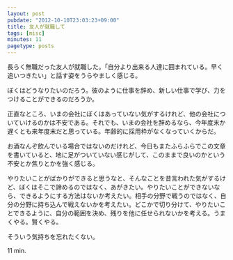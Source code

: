 ```yaml
---
layout: post
pubdate: "2012-10-10T23:03:23+09:00"
title: 友人が就職して
tags: [misc]
minutes: 11
pagetype: posts
---
```

長らく無職だった友人が就職した。「自分より出来る人達に囲まれている。早く追いつきたい」と話す姿をうらやましく感じる。

ぼくはどうなりたいのだろう。彼のように仕事を辞め、新しい仕事で学び、力をつけることができるのだろうか。

正直なところ、いまの会社にぼくはあっていない気がするけれど、他の会社についていけるのかは不安である。それでも、いまの会社を辞めるなら、今年度末か遅くとも来年度末だと思っている。年齢的に採用枠がなくなっていくからだ。

お酒なんぞ飲んでいる場合ではないのだけれど、今日もまたふらふらでこの文章を書いていると、地に足がついていない感じがして、このままで良いのかという不安とか焦りとかを強く感じる。

やりたいことがばかりができると思うなと、そんなことを昔言われた気がするけど、ぼくはそこで諦めるのではなく、あがきたい。やりたいことができないなら、できるようにする方法はないか考えたい。相手の分野で戦うのではなく、自分の分野に持ち込んで戦えないかを考えたい。どこかで切り分けて、やりたいことできるように、自分の範囲を決め、残りを他に任せられないかを考える。うまくやる。賢くやる。

そういう気持ちを忘れたくない。

11 min.
